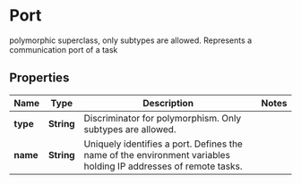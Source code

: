 

# Port

polymorphic superclass, only subtypes are allowed. Represents a communication port of a task 
## Properties

Name | Type | Description | Notes
------------ | ------------- | ------------- | -------------
**type** | **String** | Discriminator for polymorphism. Only subtypes are allowed.  | 
**name** | **String** | Uniquely identifies a port. Defines the name of the environment variables holding IP addresses of remote tasks.  | 



